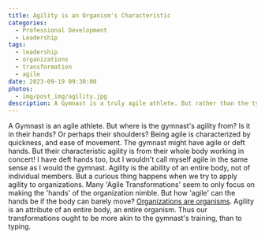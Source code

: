 ```yaml
---
title: Agility is an Organism's Characteristic
categories:
  - Professional Development
  - Leadership
tags:
  - leadership
  - organizations
  - transformation
  - agile
date: 2023-09-19 09:30:00
photos: 
  - img/post_img/agility.jpg
description: A Gymnast is a truly agile athlete. But rather than the typists' deft fingers, the gymnast's whole body produces their agility. Why then do agile transformations tend to focus solely on an organization's 'hands'?
---
```

A Gymnast is an agile athlete. But where is the gymnast's agility from? Is it in their hands? Or perhaps their shoulders? Being agile is characterized by quickness, and ease of movement. The gymnast might have agile or deft hands. But their characteristic agility is from their whole body working in concert! I have deft hands too, but I wouldn't call myself agile in the same sense as I would the gymnast. Agility is the ability of an entire body, not of individual members. But a curious thing happens when we try to apply agility to organizations. Many 'Agile Transformations' seem to only focus on making the 'hands' of the organization nimble. But how 'agile' can the hands be if the body can barely move? [Organizations are organisms](/blog/organization-organism). Agility is an attribute of an entire body, an entire organism. Thus our transformations ought to be more akin to the gymnast's training, than to typing.

